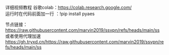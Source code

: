 详细视频教程
谷歌colab：https://colab.research.google.com/     
运行时在代码前面加一行 ：!pip install pyaes


节点链接：
https://raw.githubusercontent.com/marvin2019/ssvpn/refs/heads/main/ss
或者使用代理加速 
https://gh.tryxd.cn/https://raw.githubusercontent.com/marvin2019/ssvpn/refs/heads/main/ss
